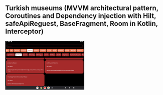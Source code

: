 

## Turkish museums (MVVM architectural pattern, Coroutines and Dependency injection with Hilt, safeApiReguest, BaseFragment, Room in Kotlin, Interceptor)

<img src="./Screen.png" alt="Screen" width="50%" height="50%"> 
